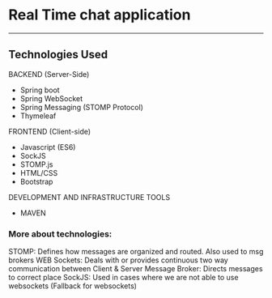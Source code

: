 # Real Time chat application
---
## Technologies Used
BACKEND (Server-Side)
- Spring boot
- Spring WebSocket
- Spring Messaging (STOMP Protocol)
- Thymeleaf

FRONTEND (Client-side)
- Javascript (ES6)
- SockJS
- STOMP.js
- HTML/CSS
- Bootstrap

DEVELOPMENT AND INFRASTRUCTURE TOOLS
- MAVEN

### More about technologies:
STOMP: Defines how messages are organized and routed. Also used to msg brokers
WEB Sockets: Deals with or provides continuous two way communication between Client & Server
Message Broker: Directs messages to correct place
SockJS: Used in cases where we are not able to use websockets (Fallback for websockets)
